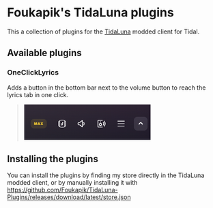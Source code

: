 # Foukapik's TidaLuna plugins

This a collection of plugins for the [TidaLuna](https://github.com/Inrixia/TidaLuna) modded client for Tidal.

## Available plugins

### OneClickLyrics

Adds a button in the bottom bar next to the volume button to reach the lyrics tab in one click.

> ![Screenshot of the button](/images/OneClickLyrics.png)

## Installing the plugins

You can install the plugins by finding my store directly in the TidaLuna modded client, or by manually installing it with https://github.com/Foukapik/TidaLuna-Plugins/releases/download/latest/store.json

